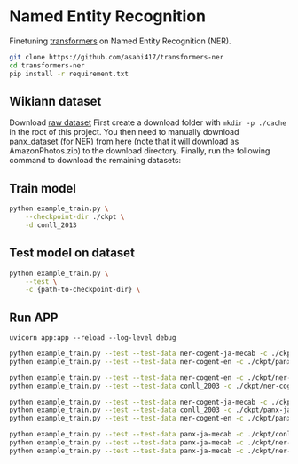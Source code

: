 # Named Entity Recognition
Finetuning [transformers](https://github.com/huggingface/transformers) on Named Entity Recognition (NER).

```bash
git clone https://github.com/asahi417/transformers-ner
cd transformers-ner
pip install -r requirement.txt
```

## Wikiann dataset
Download [raw dataset]()
First create a download folder with `mkdir -p ./cache` in the root of this project.
You then need to manually download panx_dataset (for NER) from [here](https://www.amazon.com/clouddrive/share/d3KGCRCIYwhKJF0H3eWA26hjg2ZCRhjpEQtDL70FSBN?_encoding=UTF8&%2AVersion%2A=1&%2Aentries%2A=0&mgh=1) 
(note that it will download as AmazonPhotos.zip) to the download directory. Finally, run the following command to download the remaining datasets:

## Train model

```bash
python example_train.py \
    --checkpoint-dir ./ckpt \
    -d conll_2013
```

## Test model on dataset
```bash
python example_train.py \
    --test \
    -c {path-to-checkpoint-dir} \
```

## Run APP
```
uvicorn app:app --reload --log-level debug
```


```bash
python example_train.py --test --test-data ner-cogent-ja-mecab -c ./ckpt/conll_2003_15db7244e38c1c4ab75e28a5c9419031 --test-ignore-entity
python example_train.py --test --test-data ner-cogent-en -c ./ckpt/panx-ja-mecab_56cf76d3c6a509f0775209e288a10365 --test-ignore-entity

python example_train.py --test --test-data ner-cogent-en -c ./ckpt/ner-cogent-ja-mecab_d7b46e0da8b5605b5f6b6f257438f3bf --test-ignore-entity
python example_train.py --test --test-data conll_2003 -c ./ckpt/ner-cogent-ja-mecab_d7b46e0da8b5605b5f6b6f257438f3bf --test-ignore-entity

python example_train.py --test --test-data ner-cogent-ja-mecab -c ./ckpt/panx-ja-mecab_56cf76d3c6a509f0775209e288a10365 --test-ignore-entity
python example_train.py --test --test-data conll_2003 -c ./ckpt/panx-ja-mecab_56cf76d3c6a509f0775209e288a10365 --test-ignore-entity
python example_train.py --test --test-data ner-cogent-en -c ./ckpt/panx-ja-mecab_56cf76d3c6a509f0775209e288a10365 --test-ignore-entity

python example_train.py --test --test-data panx-ja-mecab -c ./ckpt/conll_2003_15db7244e38c1c4ab75e28a5c9419031 --test-ignore-entity
python example_train.py --test --test-data panx-ja-mecab -c ./ckpt/ner-cogent-ja-mecab_d7b46e0da8b5605b5f6b6f257438f3bf --test-ignore-entity
python example_train.py --test --test-data panx-ja-mecab -c ./ckpt/ner-cogent-en_3864f79d1ed1b1fa0a76f9a7a9c9d58e --test-ignore-entity


```